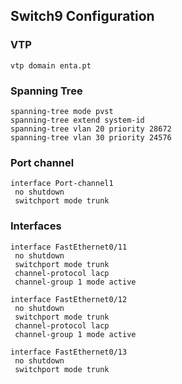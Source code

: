 ## Switch9 Configuration
### VTP
```
vtp domain enta.pt
```
### Spanning Tree
```
spanning-tree mode pvst
spanning-tree extend system-id
spanning-tree vlan 20 priority 28672
spanning-tree vlan 30 priority 24576
```
### Port channel
```
interface Port-channel1
 no shutdown
 switchport mode trunk
```
### Interfaces
```
interface FastEthernet0/11
 no shutdown
 switchport mode trunk
 channel-protocol lacp
 channel-group 1 mode active

interface FastEthernet0/12
 no shutdown
 switchport mode trunk
 channel-protocol lacp
 channel-group 1 mode active
     
interface FastEthernet0/13
 no shutdown
 switchport mode trunk
```
